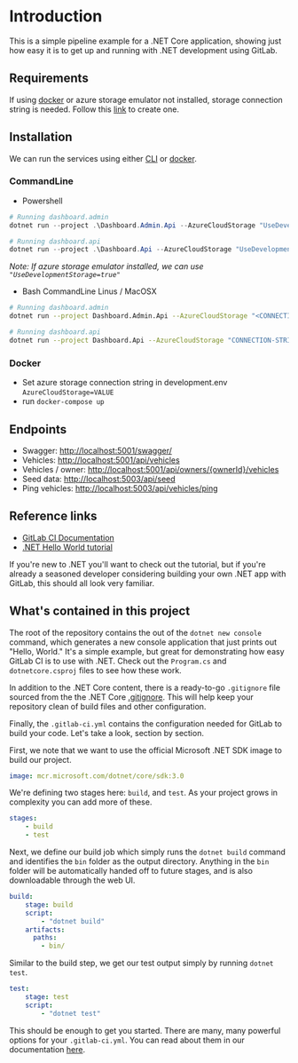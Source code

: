 # Introduction

This is a simple pipeline example for a .NET Core application, showing just
how easy it is to get up and running with .NET development using GitLab.

## Requirements

If using [docker](#docker) or azure storage emulator not installed, storage connection string is needed.
Follow this [link](https://docs.microsoft.com/en-us/azure/storage/common/storage-quickstart-create-account?tabs=azure-portal) to create one.

## Installation

We can run the services using either [CLI](#CommandLine) or [docker](#docker).

### CommandLine

* Powershell

```powershell
# Running dashboard.admin
dotnet run --project .\Dashboard.Admin.Api --AzureCloudStorage "UseDevelopmentStorage=true"

# Running dashboard.api
dotnet run --project .\Dashboard.Api --AzureCloudStorage "UseDevelopmentStorage=true"
```

*Note: If azure storage emulator installed, we can use `"UseDevelopmentStorage=true"`*

* Bash
CommandLine Linus / MacOSX

```bash
# Running dashboard.admin
dotnet run --project Dashboard.Admin.Api --AzureCloudStorage "<CONNECTION-STRING>"

# Running dashboard.api
dotnet run --project Dashboard.Api --AzureCloudStorage "CONNECTION-STRING"
```

### Docker

* Set azure storage connection string in development.env `AzureCloudStorage=VALUE`
* run `docker-compose up`

## Endpoints

* Swagger: <http://localhost:5001/swagger/>
* Vehicles: <http://localhost:5001/api/vehicles>
* Vehicles / owner: <http://localhost:5001/api/owners/{ownerId}/vehicles>
* Seed data: <http://localhost:5003/api/seed>
* Ping vehicles: <http://localhost:5003/api/vehicles/ping>

## Reference links

* [GitLab CI Documentation](https://docs.gitlab.com/ee/ci/)
* [.NET Hello World tutorial](https://dotnet.microsoft.com/learn/dotnet/hello-world-tutorial/)

If you're new to .NET you'll want to check out the tutorial, but if you're
already a seasoned developer considering building your own .NET app with GitLab,
this should all look very familiar.

## What's contained in this project

The root of the repository contains the out of the `dotnet new console` command,
which generates a new console application that just prints out "Hello, World."
It's a simple example, but great for demonstrating how easy GitLab CI is to
use with .NET. Check out the `Program.cs` and `dotnetcore.csproj` files to
see how these work.

In addition to the .NET Core content, there is a ready-to-go `.gitignore` file
sourced from the the .NET Core [.gitignore](https://github.com/dotnet/core/blob/master/.gitignore). This
will help keep your repository clean of build files and other configuration.

Finally, the `.gitlab-ci.yml` contains the configuration needed for GitLab
to build your code. Let's take a look, section by section.

First, we note that we want to use the official Microsoft .NET SDK image
to build our project.

```YAML
image: mcr.microsoft.com/dotnet/core/sdk:3.0
```

We're defining two stages here: `build`, and `test`. As your project grows
in complexity you can add more of these.

```YAML
stages:
    - build
    - test
```

Next, we define our build job which simply runs the `dotnet build` command and
identifies the `bin` folder as the output directory. Anything in the `bin` folder
will be automatically handed off to future stages, and is also downloadable through
the web UI.

```YAML
build:
    stage: build
    script:
        - "dotnet build"
    artifacts:
      paths:
        - bin/
```

Similar to the build step, we get our test output simply by running `dotnet test`.

```YAML
test:
    stage: test
    script:
        - "dotnet test"
```

This should be enough to get you started. There are many, many powerful options 
for your `.gitlab-ci.yml`. You can read about them in our documentation 
[here](https://docs.gitlab.com/ee/ci/yaml/).